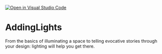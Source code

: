 [![Open in Visual Studio Code](https://classroom.github.com/assets/open-in-vscode-c66648af7eb3fe8bc4f294546bfd86ef473780cde1dea487d3c4ff354943c9ae.svg)](https://classroom.github.com/online_ide?assignment_repo_id=8758766&assignment_repo_type=AssignmentRepo)
# AddingLights
From the basics of illuminating a space to telling evocative stories through your design: lighting will help you get there.
